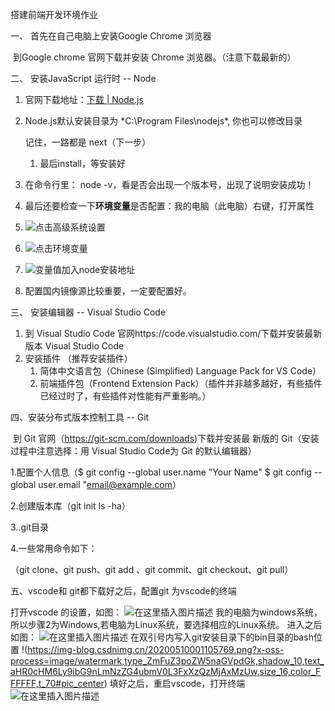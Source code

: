 搭建前端开发环境作业 

一、  首先在自己电脑上安装Google Chrome 浏览器

​			到Google chrome 官网下载并安装 Chrome 浏览器。（注意下载最新的）

二、 安装JavaScript 运行时 -- Node 

1. 官网下载地址：[下载 | Node.js](https://nodejs.org/zh-cn/download)
2. Node.js默认安装目录为 *C:\Program Files\nodejs\*, 你也可以修改目录

   记住，一路都是 next（下一步）

   1. 最后install，等安装好
3. 在命令行里： node -v，看是否会出现一个版本号，出现了说明安装成功！
4. 最后还要检查一下**环境变量**是否配置：我的电脑（此电脑）右键，打开属性
5. ![点击高级系统设置](https://image-static.segmentfault.com/270/685/2706858956-595dd7b00b5af_articlex)
6. ![点击环境变量](https://image-static.segmentfault.com/330/053/3300535810-595dd8322eba9_articlex)
7. ![变量值加入node安装地址](https://image-static.segmentfault.com/198/357/198357956-595dd8541cad0_articlex)



6. 配置国内镜像源比较重要，一定要配置好。

三、 安装编辑器 -- Visual Studio Code 

1. 到 Visual Studio Code 官网https://code.visualstudio.com/下载并安装最新版本 Visual Studio Code
2. 安装插件 （推荐安装插件）
   1. 简体中文语言包（Chinese (Simplified) Language Pack for VS Code）
   2. 前端插件包（Frontend Extension Pack）（插件并非越多越好，有些插件已经过时了，有些插件对性能有严重影响。）

四、安装分布式版本控制工具 -- Git 

​		到 Git 官网（https://git-scm.com/downloads)下载并安装最		新版的 Git（安装过程中注意选择：用 Visual Studio Code为 Git 的默认编辑器）

1.配置个人信息（$ git config --global user.name "Your Name" $ git config --global user.email "email@example.com）

2.创建版本库（git init		ls -ha）

3..git目录

4.一些常用命令如下：

（git clone、git push、git add 、git commit、git checkout、git pull）



五、vscode和 git都下载好之后，配置git 为vscode的终端

打开vscode 的设置，如图：
![在这里插入图片描述](https://img-blog.csdnimg.cn/20200509235131173.PNG?x-oss-process=image/watermark,type_ZmFuZ3poZW5naGVpdGk,shadow_10,text_aHR0cHM6Ly9ibG9nLmNzZG4ubmV0L3FxXzQzMjAxMzUw,size_16,color_FFFFFF,t_70#pic_center)
我的电脑为windows系统，所以步骤2为Windows,若电脑为Linux系统，要选择相应的Linux系统。
进入之后 如图：
![在这里插入图片描述](https://img-blog.csdnimg.cn/20200510000849868.PNG?x-oss-process=image/watermark,type_ZmFuZ3poZW5naGVpdGk,shadow_10,text_aHR0cHM6Ly9ibG9nLmNzZG4ubmV0L3FxXzQzMjAxMzUw,size_16,color_FFFFFF,t_70#pic_center)
在双引号内写入git安装目录下的bin目录的bash位置
!(https://img-blog.csdnimg.cn/20200510001105769.png?x-oss-process=image/watermark,type_ZmFuZ3poZW5naGVpdGk,shadow_10,text_aHR0cHM6Ly9ibG9nLmNzZG4ubmV0L3FxXzQzMjAxMzUw,size_16,color_FFFFFF,t_70#pic_center)
填好之后，重启vscode，打开终端
![在这里插入图片描述](https://img-blog.csdnimg.cn/20200510001316833.PNG?x-oss-process=image/watermark,type_ZmFuZ3poZW5naGVpdGk,shadow_10,text_aHR0cHM6Ly9ibG9nLmNzZG4ubmV0L3FxXzQzMjAxMzUw,size_16,color_FFFFFF,t_70#pic_center)


